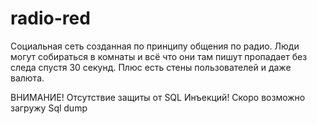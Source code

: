 # radio-red
Социальная сеть созданная по принципу общения по радио. Люди могут собираться в комнаты и всё что они там пишут пропадает без следа спустя 30 секунд. Плюс есть стены пользователей и даже валюта.

ВНИМАНИЕ! Отсутствие защиты от SQL Инъекций! Скоро возможно загружу Sql dump